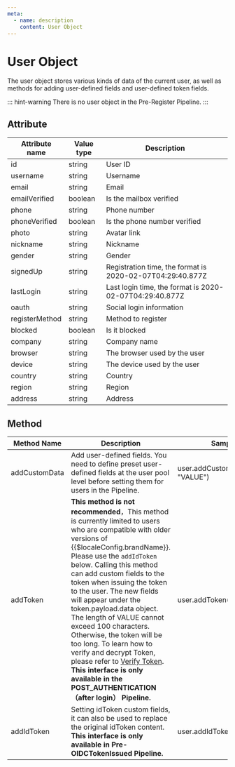```yaml
---
meta:
  - name: description
    content: User Object
---
```


# User Object

<LastUpdated/>


The user object stores various kinds of data of the current user, as well as methods for adding user-defined fields and user-defined token fields.

::: hint-warning
There is no user object in the Pre-Register Pipeline.
:::

## Attribute

| Attribute name        | Value type  | Description                                          |
| -------------- | ------- | --------------------------------------------- |
| id             | string  | User ID                                       |
| username       | string  | Username                                        |
| email          | string  | Email                                          |
| emailVerified  | boolean | Is the mailbox verified                                |
| phone          | string  | Phone number                                        |
| phoneVerified  | boolean | Is the phone number verified                              |
| photo          | string  | Avatar link                                      |
| nickname       | string  | Nickname                                          |
| gender         | string  | Gender                                          |
| signedUp       | string  | Registration time, the format is 2020-02-07T04:29:40.877Z     |
| lastLogin      | string  | Last login time, the format is 2020-02-07T04:29:40.877Z |
| oauth          | string  | Social login information                                |
| registerMethod | string  | Method to register                                      |
| blocked        | boolean | Is it blocked                                 |
| company        | string  | Company name                                        |
| browser        | string  | The browser used by the user                                    |
| device         | string  | The device used by the user                                     |
| country        | string  | Country                                         |
| region         | string  | Region                                          |
| address        | string  | Address                                          |

## Method

| Method Name        | Description                                                                                                                                                                                                                                                                                                                                                                                | Sample code                           |
| ------------- | ----------------------------------------------------------------------------------------------------------------------------------------------------------------------------------------------------------------------------------------------------------------------------------------------------------------------------------------------------------------------------------- | ---------------------------------- |
| addCustomData | Add user-defined fields. You need to define preset user-defined fields at the user pool level before setting them for users in the Pipeline.                                                                                                                                                                                                                                                                                  | user.addCustomData("KEY", "VALUE") |
| addToken      | **This method is not recommended**，This method is currently limited to users who are compatible with older versions of  {{$localeConfig.brandName}}. Please use the  `addIdToken` below. Calling this method can add custom fields to the token when issuing the token to the user. The new fields will appear under the token.payload.data object. The length of VALUE cannot exceed 100 characters. Otherwise, the token will be too long. To learn how to verify and decrypt Token, please refer to [Verify Token](/docs/en/user/token.md). **This interface is only available in the POST_AUTHENTICATION（after login） Pipeline.** | user.addToken('KEY', 'VALUE')      |
| addIdToken    | Setting idToken custom fields, it can also be used to replace the original idToken content. **This interface is only available in Pre-OIDCTokenIssued Pipeline.**                                                                                                                                                                                                                                                                      | user.addIdToken("KEY","VALUE")     |
